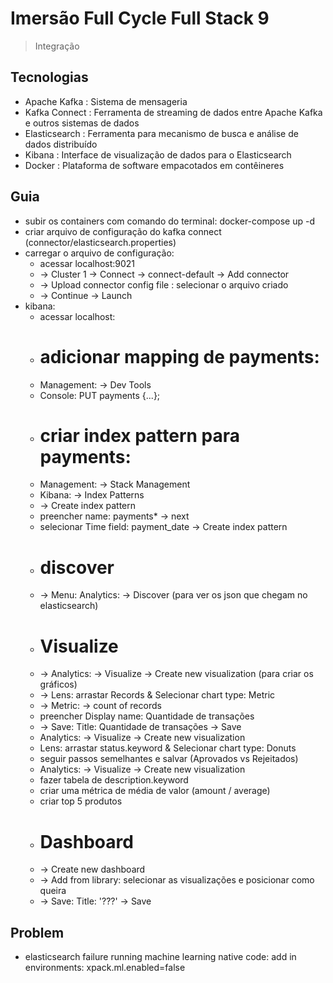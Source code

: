 # Imersão Full Cycle Full Stack 9

> Integração

## Tecnologias

- Apache Kafka : Sistema de mensageria
- Kafka Connect : Ferramenta de streaming de dados entre Apache Kafka e outros sistemas de dados
- Elasticsearch : Ferramenta para mecanismo de busca e análise de dados distribuído
- Kibana : Interface de visualização de dados para o Elasticsearch
- Docker : Plataforma de software empacotados em contêineres

## Guia

- subir os containers com comando do terminal: docker-compose up -d
- criar arquivo de configuração do kafka connect (connector/elasticsearch.properties)
- carregar o arquivo de configuração:
  - acessar localhost:9021
  - -> Cluster 1 -> Connect -> connect-default -> Add connector
  - -> Upload connector config file : selecionar o arquivo criado
  - -> Continue -> Launch
- kibana:
  - acessar localhost:
  - # adicionar mapping de payments:
  - Management: -> Dev Tools
  - Console: PUT payments {...};
  - # criar index pattern para payments:
  - Management: -> Stack Management
  - Kibana: -> Index Patterns
  - -> Create index pattern
  - preencher name: payments* -> next
  - selecionar Time field: payment_date -> Create index pattern
  - # discover
  - -> Menu: Analytics: -> Discover (para ver os json que chegam no elasticsearch)
  - # Visualize
  - -> Analytics: -> Visualize -> Create new visualization (para criar os gráficos)
  - -> Lens: arrastar Records & Selecionar chart type: Metric
  - -> Metric: -> count of records
  - preencher Display name: Quantidade de transações
  - -> Save: Title: Quantidade de transações -> Save
  - Analytics: -> Visualize -> Create new visualization
  - Lens: arrastar status.keyword & Selecionar chart type: Donuts
  - seguir passos semelhantes e salvar (Aprovados vs Rejeitados)
  - Analytics: -> Visualize -> Create new visualization
  - fazer tabela de description.keyword
  - criar uma métrica de média de valor (amount / average)
  - criar top 5 produtos
  - # Dashboard
  - -> Create new dashboard
  - -> Add from library: selecionar as visualizações e posicionar como queira
  - -> Save: Title: '???' -> Save

## Problem

- elasticsearch failure running machine learning native code: 
  add in environments: xpack.ml.enabled=false
